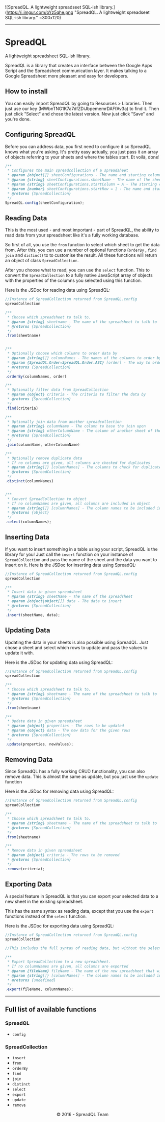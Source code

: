 ﻿![SpreadQL. A lightweight spreadseet SQL-ish library.](https://i.imgur.com/oYz5qhe.png "SpreadQL. A lightweight spreadseet SQL-ish library." =300x120)

---

# SpreadQL
A lightweight spreadsheet SQL-ish library.

SpreadQL is a library that creates an interface between the Google Apps Script and the Spreadsheet communication layer. It makes talking to a Google Spreadsheet more pleasant and easy for developers.

## How to install
You can easily import SpreadQL by going to Resources > Libraries. Then just use our key (MWbnTNG1K7a7dfZDiJbpememrDAFfAv3a) to find it. Then just click "Select" and chose the latest version. Now just click "Save" and you're done.

## Configuring SpreadQL
Before you can address data, you first need to configure it so SpreadQL knows what you're asking. It's pretty easy actually, you just pass it an array of objects referring to your sheets and where the tables start. Et voilà, done!

````javascript
/**
 * Configures the main spreadcollection of a spreadsheet
 * @param {object[]} sheetConfigurations - The name and starting column and row from the spreadsheets you want to use.
 * @param {string} sheetConfigurations.sheetName - The name of the sheet you want to use.
 * @param {string} sheetConfigurations.startColumn = A - The starting column of the table on given sheet.
 * @param {number} sheetConfigurations.startRow = 1 - The name and starting column and row from the spreadsheets you want to use.
 * @returns {SpreadCollection}
 */
SpreadQL.config(sheetConfiguration);
````


## Reading Data
This is the most used - and most important - part of SpreadQL, the ability to read data from your spreadsheet like it's a fully working database.

So first of all, you use the ````from```` function to select which sheet to get the data from. After this, you can use a number of optional functions (````orderBy```` , ````find```` ````join```` and ````distinct````) to to customise the result. All these functions will return an object of class ````SpreadCollection````.

After you choose what to read, you can use the ````select```` function. This to convert the ````SpreadCollection```` to a fully native JavaScript array of objects with the properties of the columns you selected using this function.

Here is the JSDoc for reading data using SpreadQL:

````javascript
//Instance of SpreadCollection returned from SpreadQL.config
spreadCollection

/**
 * Choose which spreadsheet to talk to.
 * @param {string} sheetname - The name of the spreadsheet to talk to
 * @returns {SpreadCollection}
 */
.from(sheetname)


/**
 * Optionally choose which columns to order data by
 * @param {string[]} columnNames - The names of the columns to order by
 * @param {SpreadQl.Order=SpreadQL.Order.ASC} [order] - The way to order
 * @returns {SpreadCollection}
 */
.orderBy(columnNames, order)

/**
 * Optionally filter data from SpreadCollection
 * @param {object} criteria - The criteria to filter the data by
 * @returns {SpreadCollection}
 */
.find(criteria)

/**
 * Optionally join data from another spreadcollection
 * @param {string} columnName - The column to base the join upon
 * @param {string} otherColumnName - The column of another sheet of the same spreadsheet to join with. "sheetName.ColumnName" syntax is required.
 * @returns {SpreadCollection}
 */
.join(columnName, otherColumnName)

/**
 * Optionally remove duplicate data
 * If no columns are given, all columns are checked for duplicates
 * @param {string[]} [columnNames] - The columns to check for duplicates
 * @returns {SpreadCollection}
 */
.distinct(columnNames)


/**
 * Convert SpreadCollection to object
 * If no columnNames are given, all columns are included in object
 * @param {string[]} [columnNames] - The column names to be included in object
 * @returns {object}
 */
.select(columnNames);
````


## Inserting Data
If you want to insert something in a table using your script, SpreadQL is the library for you! Just call the ````insert```` function on your instance of ````SpreadCollection```` and pass the name of the sheet and the data you want to insert on it.
Here is the JSDoc for inserting data using SpreadQL:

````javascript
//Instance of SpreadCollection returned from SpreadQL.config
spreadCollection

/**
 * Insert data in given spreadsheet
 * @param {string} sheetName - The name of the spreadsheet
 * @param {object|object[]} data - The data to insert
 * @returns {SpreadCollection}
 */
.insert(sheetName, data);
````


## Updating Data
Updating the data in your sheets is also possible using SpreadQL. Just chose a sheet and select which rows to update and pass the values to update it with.

Here is the JSDoc for updating data using SpreadQL:

````javascript
//Instance of SpreadCollection returned from SpreadQL.config
spreadCollection

/**
 * Choose which spreadsheet to talk to.
 * @param {string} sheetname - The name of the spreadsheet to talk to
 * @returns {SpreadCollection}
 */
.from(sheetname)

/**
 * Update data in given spreadsheet
 * @param {object} properties - The rows to be updated
 * @param {object} data - The new data for the given rows
 * @returns {SpreadCollection}
 */
.update(properties, newValues);
````


## Removing Data
Since SpreadQL has a fully working CRUD functionality, you can also remove data. This is almost the same as update, but you just use the ````update```` function

Here is the JSDoc for removing data using SpreadQL:

````javascript
//Instance of SpreadCollection returned from SpreadQL.config
spreadCollection

/**
 * Choose which spreadsheet to talk to.
 * @param {string} sheetname - The name of the spreadsheet to talk to
 * @returns {SpreadCollection}
 */
.from(sheetname)

/**
 * Remove data in given spreadsheet
 * @param {object} criteria - The rows to be removed
 * @returns {SpreadCollection}
 */
.remove(criteria);
````


## Exporting Data
A special feature in SpreadQL is that you can export your selected data to a new sheet in the existing spreadsheet.

This has the same syntax as reading data, except that you use the ````export```` functions instead of the ````select```` function.

Here is the JSDoc for exporting data using SpreadQL:

````javascript
//Instance of SpreadCollection returned from SpreadQL.config
spreadCollection

//This includes the full syntax of reading data, but without the select function.

/**
 * Export SpreadCollection to a new spreadsheet.
 * If no columnNames are given, all columns are exported
 * @param {fileName} fileName - The name of the new spreadsheet that will be generated
 * @param {string[]} [columnNames] - The column names to be included in the new spreadsheet
 * @returns {undefined}
 */
.export(fileName, columnNames);
````

---

## Full list of available functions
### SpreadQL
- ````config````

### SpreadCollection
- ````insert````
- ````from````
- ````orderBy````
- ````find````
- ````join````
- ````distinct````
- ````select````
- ````export````
- ````update````
- ````remove````

<sup><center>© 2016 - SpreadQL Team </center></sup>

